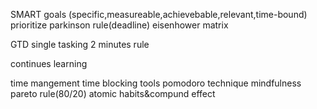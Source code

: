 SMART goals (specific,measureable,achievebable,relevant,time-bound)
prioritize
parkinson rule(deadline)
eisenhower matrix

GTD
single tasking
2 minutes rule

continues learning


time mangement
time blocking
tools
pomodoro technique
mindfulness
pareto rule(80/20)
atomic habits&compund effect
